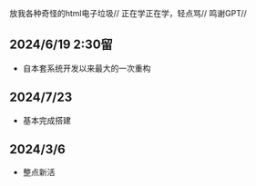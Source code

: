 放我各种奇怪的html电子垃圾//
正在学正在学，轻点骂//
鸣谢GPT//

## 2024/6/19 2:30留
- 自本套系统开发以来最大的一次重构

## 2024/7/23
- 基本完成搭建

## 2024/3/6
- 整点新活